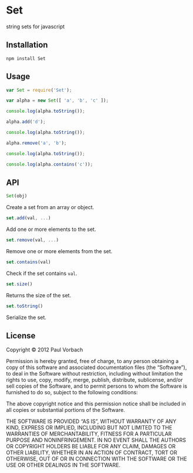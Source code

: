 # Set

string sets for javascript

## Installation

```
npm install Set
```

## Usage

```js
var Set = require('Set');

var alpha = new Set([ 'a', 'b', 'c' ]);

console.log(alpha.toString());

alpha.add('d');

console.log(alpha.toString());

alpha.remove('a', 'b');

console.log(alpha.toString());

console.log(alpha.contains('c'));
```

## API

```js
Set(obj)
```

Create a set from an array or object.

```js
set.add(val, ...)
```

Add one or more elements to the set.

```js
set.remove(val, ...)
```

Remove one or more elements from the set.

```js
set.contains(val)
```

Check if the set contains `val`.

```js
set.size()
```

Returns the size of the set.

```js
set.toString()
```

Serialize the set.

## License

Copyright © 2012 Paul Vorbach

Permission is hereby granted, free of charge, to any person obtaining a copy of
this software and associated documentation files (the “Software”), to deal in
the Software without restriction, including without limitation the rights to
use, copy, modify, merge, publish, distribute, sublicense, and/or sell copies of
the Software, and to permit persons to whom the Software is furnished to do so,
subject to the following conditions:

The above copyright notice and this permission notice shall be included in all
copies or substantial portions of the Software.

THE SOFTWARE IS PROVIDED “AS IS”, WITHOUT WARRANTY OF ANY KIND, EXPRESS OR
IMPLIED, INCLUDING BUT NOT LIMITED TO THE WARRANTIES OF MERCHANTABILITY, FITNESS
FOR A PARTICULAR PURPOSE AND NONINFRINGEMENT. IN NO EVENT SHALL THE AUTHORS OR
COPYRIGHT HOLDERS BE LIABLE FOR ANY CLAIM, DAMAGES OR OTHER LIABILITY, WHETHER
IN AN ACTION OF CONTRACT, TORT OR OTHERWISE, OUT OF OR IN CONNECTION WITH THE
SOFTWARE OR THE USE OR OTHER DEALINGS IN THE SOFTWARE.
